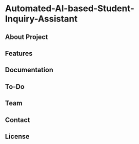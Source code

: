 # Automated-AI-based-Student-Inquiry-Assistant
## About Project 
## Features 
## Documentation
## To-Do
## Team
## Contact
## License
